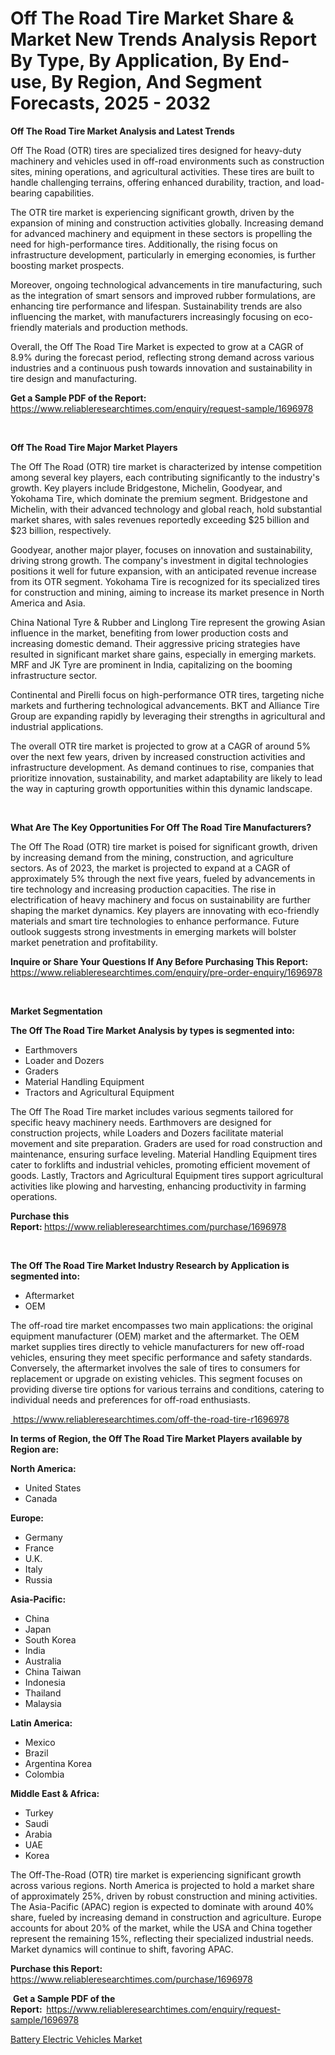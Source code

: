 <p><h1>Off The Road Tire Market Share & Market New Trends Analysis Report By Type, By Application, By End-use, By Region, And Segment Forecasts, 2025 - 2032</h1></p><p><strong>Off The Road Tire Market Analysis and Latest Trends</strong></p>
<p><p>Off The Road (OTR) tires are specialized tires designed for heavy-duty machinery and vehicles used in off-road environments such as construction sites, mining operations, and agricultural activities. These tires are built to handle challenging terrains, offering enhanced durability, traction, and load-bearing capabilities.</p><p>The OTR tire market is experiencing significant growth, driven by the expansion of mining and construction activities globally. Increasing demand for advanced machinery and equipment in these sectors is propelling the need for high-performance tires. Additionally, the rising focus on infrastructure development, particularly in emerging economies, is further boosting market prospects.</p><p>Moreover, ongoing technological advancements in tire manufacturing, such as the integration of smart sensors and improved rubber formulations, are enhancing tire performance and lifespan. Sustainability trends are also influencing the market, with manufacturers increasingly focusing on eco-friendly materials and production methods.</p><p>Overall, the Off The Road Tire Market is expected to grow at a CAGR of 8.9% during the forecast period, reflecting strong demand across various industries and a continuous push towards innovation and sustainability in tire design and manufacturing.</p></p>
<p><strong>Get a Sample PDF of the Report:&nbsp;</strong> <a href="https://www.reliableresearchtimes.com/enquiry/request-sample/1696978?utm_campaign=3030&utm_medium=2&utm_source=Github&utm_content=ia&utm_term=30032025&utm_id=off-the-road-tire">https://www.reliableresearchtimes.com/enquiry/request-sample/1696978</a></p>
<p>&nbsp;</p>
<p><strong>Off The Road Tire Major Market Players</strong></p>
<p><p>The Off The Road (OTR) tire market is characterized by intense competition among several key players, each contributing significantly to the industry's growth. Key players include Bridgestone, Michelin, Goodyear, and Yokohama Tire, which dominate the premium segment. Bridgestone and Michelin, with their advanced technology and global reach, hold substantial market shares, with sales revenues reportedly exceeding $25 billion and $23 billion, respectively.</p><p>Goodyear, another major player, focuses on innovation and sustainability, driving strong growth. The company's investment in digital technologies positions it well for future expansion, with an anticipated revenue increase from its OTR segment. Yokohama Tire is recognized for its specialized tires for construction and mining, aiming to increase its market presence in North America and Asia.</p><p>China National Tyre & Rubber and Linglong Tire represent the growing Asian influence in the market, benefiting from lower production costs and increasing domestic demand. Their aggressive pricing strategies have resulted in significant market share gains, especially in emerging markets. MRF and JK Tyre are prominent in India, capitalizing on the booming infrastructure sector.</p><p>Continental and Pirelli focus on high-performance OTR tires, targeting niche markets and furthering technological advancements. BKT and Alliance Tire Group are expanding rapidly by leveraging their strengths in agricultural and industrial applications.</p><p>The overall OTR tire market is projected to grow at a CAGR of around 5% over the next few years, driven by increased construction activities and infrastructure development. As demand continues to rise, companies that prioritize innovation, sustainability, and market adaptability are likely to lead the way in capturing growth opportunities within this dynamic landscape.</p></p>
<p>&nbsp;</p>
<p><strong>What Are The Key Opportunities For Off The Road Tire Manufacturers?</strong></p>
<p><p>The Off The Road (OTR) tire market is poised for significant growth, driven by increasing demand from the mining, construction, and agriculture sectors. As of 2023, the market is projected to expand at a CAGR of approximately 5% through the next five years, fueled by advancements in tire technology and increasing production capacities. The rise in electrification of heavy machinery and focus on sustainability are further shaping the market dynamics. Key players are innovating with eco-friendly materials and smart tire technologies to enhance performance. Future outlook suggests strong investments in emerging markets will bolster market penetration and profitability.</p></p>
<p><strong>Inquire or Share Your Questions If Any Before Purchasing This Report:</strong> <a href="https://www.reliableresearchtimes.com/enquiry/pre-order-enquiry/1696978?utm_campaign=3030&utm_medium=2&utm_source=Github&utm_content=ia&utm_term=30032025&utm_id=off-the-road-tire">https://www.reliableresearchtimes.com/enquiry/pre-order-enquiry/1696978</a></p>
<p>&nbsp;</p>
<p><strong>Market Segmentation</strong></p>
<p><strong>The Off The Road Tire Market Analysis by types is segmented into:</strong></p>
<p><ul><li>Earthmovers</li><li>Loader and Dozers</li><li>Graders</li><li>Material Handling Equipment</li><li>Tractors and Agricultural Equipment</li></ul></p>
<p><p>The Off The Road Tire market includes various segments tailored for specific heavy machinery needs. Earthmovers are designed for construction projects, while Loaders and Dozers facilitate material movement and site preparation. Graders are used for road construction and maintenance, ensuring surface leveling. Material Handling Equipment tires cater to forklifts and industrial vehicles, promoting efficient movement of goods. Lastly, Tractors and Agricultural Equipment tires support agricultural activities like plowing and harvesting, enhancing productivity in farming operations.</p></p>
<p><strong>Purchase this Report:&nbsp;</strong><a href="https://www.reliableresearchtimes.com/purchase/1696978?utm_campaign=3030&utm_medium=2&utm_source=Github&utm_content=ia&utm_term=30032025&utm_id=off-the-road-tire">https://www.reliableresearchtimes.com/purchase/1696978</a></p>
<p>&nbsp;</p>
<p><strong>The Off The Road Tire Market Industry Research by Application is segmented into:</strong></p>
<p><ul><li>Aftermarket</li><li>OEM</li></ul></p>
<p><p>The off-road tire market encompasses two main applications: the original equipment manufacturer (OEM) market and the aftermarket. The OEM market supplies tires directly to vehicle manufacturers for new off-road vehicles, ensuring they meet specific performance and safety standards. Conversely, the aftermarket involves the sale of tires to consumers for replacement or upgrade on existing vehicles. This segment focuses on providing diverse tire options for various terrains and conditions, catering to individual needs and preferences for off-road enthusiasts.</p></p>
<p><a href="https://www.reliableresearchtimes.com/off-the-road-tire-r1696978?utm_campaign=3030&utm_medium=2&utm_source=Github&utm_content=ia&utm_term=30032025&utm_id=off-the-road-tire">&nbsp;https://www.reliableresearchtimes.com/off-the-road-tire-r1696978</a></p>
<p><strong>In terms of Region, the Off The Road Tire Market Players available by Region are:</strong></p>
<p>
    <p> <strong> North America: </strong>
        <ul>
            <li>United States</li>
            <li>Canada</li>
        </ul>
        </p> 
    <p> <strong> Europe: </strong>
        <ul>
            <li>Germany</li>
            <li>France</li>
            <li>U.K.</li>
            <li>Italy</li>
            <li>Russia</li>
        </ul>
        </p> 
    <p> <strong> Asia-Pacific: </strong>
        <ul>
            <li>China</li>
            <li>Japan</li>
            <li>South Korea</li>
            <li>India</li>
            <li>Australia</li>
            <li>China Taiwan</li>
            <li>Indonesia</li>
            <li>Thailand</li>
            <li>Malaysia</li>
        </ul>
        </p> 
    <p> <strong> Latin America: </strong>
        <ul>
            <li>Mexico</li>
            <li>Brazil</li>
            <li>Argentina Korea</li>
            <li>Colombia</li>
        </ul>
        </p> 
    <p> <strong> Middle East & Africa: </strong>
        <ul>
            <li>Turkey</li>
            <li>Saudi</li>
            <li>Arabia</li>
            <li>UAE</li>
            <li>Korea</li>
        </ul>
    </p>
    </p>
<p><p>The Off-The-Road (OTR) tire market is experiencing significant growth across various regions. North America is projected to hold a market share of approximately 25%, driven by robust construction and mining activities. The Asia-Pacific (APAC) region is expected to dominate with around 40% share, fueled by increasing demand in construction and agriculture. Europe accounts for about 20% of the market, while the USA and China together represent the remaining 15%, reflecting their specialized industrial needs. Market dynamics will continue to shift, favoring APAC.</p></p>
<p><strong>Purchase this Report: </strong><a href="https://www.reliableresearchtimes.com/purchase/1696978?utm_campaign=3030&utm_medium=2&utm_source=Github&utm_content=ia&utm_term=30032025&utm_id=off-the-road-tire">https://www.reliableresearchtimes.com/purchase/1696978</a></p>
<p>&nbsp;<strong>Get a Sample PDF of the Report:&nbsp;&nbsp;</strong><a href="https://www.reliableresearchtimes.com/enquiry/request-sample/1696978?utm_campaign=3030&utm_medium=2&utm_source=Github&utm_content=ia&utm_term=30032025&utm_id=off-the-road-tire">https://www.reliableresearchtimes.com/enquiry/request-sample/1696978</a></p>
<p><strong></strong></p>
<p><p><a href="https://github.com/supicweg/Market-Research-Report-List-1/blob/main/battery-electric-vehicles-market.md?utm_campaign=3030&utm_medium=2&utm_source=Github&utm_content=ia&utm_term=30032025&utm_id=off-the-road-tire">Battery Electric Vehicles Market</a></p></p>